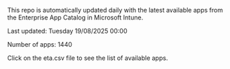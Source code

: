 This repo is automatically updated daily with the latest available apps from the Enterprise App Catalog in Microsoft Intune.

Last updated: Tuesday 19/08/2025 00:00

Number of apps: 1440

Click on the eta.csv file to see the list of available apps.
